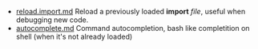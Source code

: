 - [reload.import.md](reload.import.md) Reload a previously loaded **import** _file_, useful when debugging new code.
- [autocomplete.md](autocomplete.md) Command autocompletion, bash like completition on shell (when it's not already loaded)
